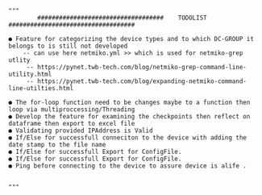     """
            ###################################    TODOLIST ###################################
    
    ● Feature for categorizing the device types and to which DC-GROUP it belongs to is still not developed
        -- can use here netmiko.yml >> which is used for netmiko-grep utlity
         -- https://pynet.twb-tech.com/blog/netmiko-grep-command-line-utility.html
         -- https://pynet.twb-tech.com/blog/expanding-netmiko-command-line-utilties.html

    ● The for-loop function need to be changes maybe to a function then loop via multiproccessing/Threading
    ● Develop the feature for examining the checkpoints then reflect on dataframe then export to excel file 
    ● Validating provided IPAddress is Valid
    ● If/Else for successfull conneciton to the device with adding the date stamp to the file name
    ● If/Else for successfull Export for ConfigFile.
    ● If/Else for successfull Export for ConfigFile.
    ● Ping before connecting to the device to assure device is alife .
    
    
    """

    